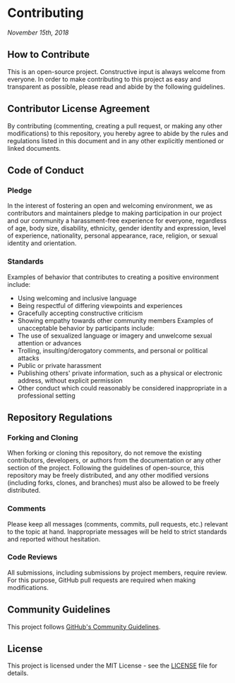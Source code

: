 # Contributing
*November 15th, 2018*

## How to Contribute
This is an open-source project. Constructive input is always welcome from everyone. In order to make contributing to this project
as easy and transparent as possible, please read and abide by the following guidelines.

## Contributor License Agreement
By contributing (commenting, creating a pull request, or making any other modifications) to this repository, you hereby agree to
abide by the rules and regulations listed in this document and in any other explicitly mentioned or linked documents.

## Code of Conduct
### Pledge
In the interest of fostering an open and welcoming environment, we as contributors and maintainers pledge to making participation
in our project and our community a harassment-free experience for everyone, regardless of age, body size, disability, ethnicity,
gender identity and expression, level of experience, nationality, personal appearance, race, religion, or sexual identity and
orientation.

### Standards
Examples of behavior that contributes to creating a positive environment include:
* Using welcoming and inclusive language
* Being respectful of differing viewpoints and experiences
* Gracefully accepting constructive criticism
* Showing empathy towards other community members
Examples of unacceptable behavior by participants include:
* The use of sexualized language or imagery and unwelcome sexual attention or advances
* Trolling, insulting/derogatory comments, and personal or political attacks
* Public or private harassment
* Publishing others' private information, such as a physical or electronic address, without explicit permission
* Other conduct which could reasonably be considered inappropriate in a professional setting

## Repository Regulations
### Forking and Cloning
When forking or cloning this repository, do not remove the existing contributors, developers, or authors from the documentation
or any other section of the project. Following the guidelines of open-source, this repository may be freely distributed, and any
other modified versions (including forks, clones, and branches) must also be allowed to be freely distributed.

### Comments
Please keep all messages (comments, commits, pull requests, etc.) relevant to the topic at hand. Inappropriate messages will be
held to strict standards and reported without hesitation.

### Code Reviews
All submissions, including submissions by project members, require review. For this purpose, GitHub pull requests are required
when making modifications.

## Community Guidelines
This project follows [GitHub's Community Guidelines](https://help.github.com/articles/github-community-guidelines/).

## License
This project is licensed under the MIT License - see the [LICENSE](LICENSE) file for details.
